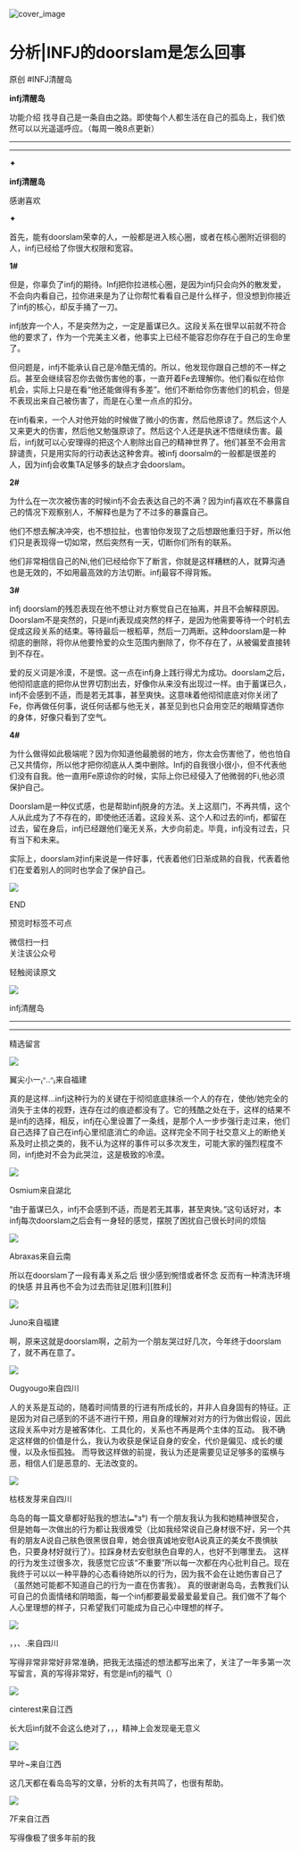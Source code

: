 ![cover_image](https://mmbiz.qlogo.cn/mmbiz_jpg/DZCdtia4bJxq7NfIPs4vC5QHbs3iawlYZ1deU15q6u8AVz4ePV3WHk4o34RW0o4D7BdZF8X5aFK2ibiabh5hOhnvPw/0?wx_fmt=jpeg)

#  分析|INFJ的doorslam是怎么回事

原创  #INFJ清醒岛  

**infj清醒岛**



功能介绍  找寻自己是一条自由之路。即使每个人都生活在自己的孤岛上，我们依然可以以光遥遥呼应。（每周一晚8点更新）

__ __

__ _ _

✦

  

**infj清醒岛**

感谢喜欢

✦

  

首先，能有doorslam荣幸的人，一般都是进入核心圈，或者在核心圈附近徘徊的人，infj已经给了你很大权限和宽容。

**1#**

但是，你辜负了infj的期待。Infj把你拉进核心圈，是因为infj只会向外的散发爱，不会向内看自己，拉你进来是为了让你帮忙看看自己是什么样子，但没想到你接近了infj的核心，却反手捅了一刀。

infj放弃一个人，不是突然为之，一定是蓄谋已久。这段关系在很早以前就不符合他的要求了，作为一个完美主义者，他事实上已经不能容忍你存在于自己的生命里了。

但问题是，infj不能承认自己是冷酷无情的。所以，他发现你跟自己想的不一样之后。甚至会继续容忍你去做伤害他的事，一直开着Fe去理解你。他们看似在给你机会，实际上只是在看“他还能做得有多差”。他们不断给你伤害他们的机会，但是不表现出来自己被伤害了，而是在心里一点点的扣分。

在infj看来，一个人对他开始的时候做了微小的伤害，然后他原谅了。然后这个人又来更大的伤害，然后他又勉强原谅了。然后这个人还是执迷不悟继续伤害。最后，infj就可以心安理得的把这个人剔除出自己的精神世界了。他们甚至不会用言辞谴责，只是用实际的行动表达这种舍弃。被infj
doorsalm的一般都是很差的人，因为infj会收集TA足够多的缺点才会doorslam。

**2#**

为什么在一次次被伤害的时候infj不会去表达自己的不满？因为infj喜欢在不暴露自己的情况下观察别人，不解释也是为了不过多的暴露自己。

他们不想去解决冲突，也不想拉扯，也害怕你发现了之后想跟他重归于好，所以他们只是表现得一切如常，然后突然有一天，切断你们所有的联系。

他们非常相信自己的Ni,他们已经给你下了断言，你就是这样糟糕的人，就算沟通也是无效的，不如用最高效的方法切断。infj最容不得背叛。

**3#**

infj
doorslam的残忍表现在他不想让对方察觉自己在抽离，并且不会解释原因。Doorslam不是突然的，只是infj表现成突然的样子，是因为他需要等待一个时机去促成这段关系的结束。等待最后一根稻草，然后一刀两断。这种doorslam是一种彻底的删除，将你从他要怜爱的众生范围内删除了，你不存在了，从被偏爱直接转到不存在。

爱的反义词是冷漠，不是恨。这一点在infj身上践行得尤为成功。doorslam之后，他彻彻底底的把你从世界切割出去，好像你从来没有出现过一样。由于蓄谋已久，infj不会感到不适，而是若无其事，甚至爽快。这意味着他彻彻底底对你关闭了Fe，你再做任何事，说任何话都与他无关，甚至见到也只会用空茫的眼睛穿透你的身体，好像只看到了空气。

**4#**

为什么做得如此极端呢？因为你知道他最脆弱的地方，你太会伤害他了，他也怕自己又共情你，所以他才把你彻底从人类中删除。Infj的自我很小很小，但不代表他们没有自我。他一直用Fe原谅你的时候，实际上你已经侵入了他微弱的Fi,他必须保护自己。

Doorslam是一种仪式感，也是帮助infj脱身的方法。关上这扇门，不再共情，这个人从此成为了不存在的，即使他还活着。这段关系、这个人和过去的infj，都留在过去，留在身后，infj已经跟他们毫无关系，大步向前走。毕竟，infj没有过去，只有当下和未来。

实际上，doorslam对infj来说是一件好事，代表着他们日渐成熟的自我，代表着他们在爱着别人的同时也学会了保护自己。

  

![](https://mmbiz.qpic.cn/mmbiz_gif/7FiadXCUBpqt43ySAFleQonQAWQDMwvCPOiaiaFlUYSG8ibicVqc4d5rBa4niaAWr9DmauJ43FCich2gaNDU6PiaKZQf6w/640?wx_fmt=gif)

END  

预览时标签不可点

微信扫一扫  
关注该公众号



轻触阅读原文

![](http://mmbiz.qpic.cn/mmbiz_png/DZCdtia4bJxpcRrqEcIicNn7icChObS1Eqm6u2hlN1LGAHvlMHZg6O2a3A47KdeC6IqvVTuryNZQpDFQ1LX3JvT9w/0?wx_fmt=png)

infj清醒岛







****



****





精选留言

![](http://mmsns.qpic.cn/mmsns/iaxNB5XaibCeLTYWIUGCYm7cS1kFxTx4ibUSEBZJ6VnOdXPDItJ9PaGRg/0)

翼尖小一₍ᐢ..ᐢ₎来自福建

真的是这样…infj这种行为的关键在于彻彻底底抹杀一个人的存在，使他/她完全的消失于主体的视野，连存在过的痕迹都没有了。它的残酷之处在于，这样的结果不是infj的选择，相反，infj在心里设置了一条线，是那个人一步步强行走过来，他们自己选择了自己在infj心里彻底消亡的命运。这样完全不同于社交意义上的断绝关系及时止损之类的，我不认为这样的事件可以多次发生，可能大家的强烈程度不同，infj绝对不会为此哭泣，这是极致的冷漠。

![](http://mmsns.qpic.cn/mmsns/iaxNB5XaibCeLTYWIUGCYm7cS1kFxTx4ibUSEBZJ6VnOdXPDItJ9PaGRg/0)

Osmium来自湖北

“由于蓄谋已久，infj不会感到不适，而是若无其事，甚至爽快。”这句话好对，本infj每次doorslam之后会有一身轻的感觉，摆脱了困扰自己很长时间的烦恼

![](http://mmsns.qpic.cn/mmsns/iaxNB5XaibCeLTYWIUGCYm7cS1kFxTx4ibUSEBZJ6VnOdXPDItJ9PaGRg/0)

Abraxas来自云南

所以在doorslam了一段有毒关系之后 很少感到惋惜或者怀念 反而有一种清洗环境的快感 并且再也不会为过去而驻足[胜利][胜利]

![](http://mmsns.qpic.cn/mmsns/iaxNB5XaibCeLTYWIUGCYm7cS1kFxTx4ibUSEBZJ6VnOdXPDItJ9PaGRg/0)

Juno来自福建

啊，原来这就是doorslam啊，之前为一个朋友哭过好几次，今年终于doorslam了，就不再在意了。

![](http://mmsns.qpic.cn/mmsns/iaxNB5XaibCeLTYWIUGCYm7cS1kFxTx4ibUSEBZJ6VnOdXPDItJ9PaGRg/0)

Ougyougo来自四川

人的关系是互动的，随着时间情景的行进有所成长的，并非人自身固有的特征。正是因为对自己感到的不适不进行干预，用自身的理解对对方的行为做出假设，因此这段关系中对方是被客体化、工具化的，关系也不再是两个主体的互动。
我不确定这样做的价值是什么，我认为收获是保证自身的安全，代价是偏见、成长的缓慢，以及永恒孤独。
而导致这样做的前提，我认为还是需要见证足够多的蛮横与恶，相信人们是恶意的、无法改变的。

![](http://mmsns.qpic.cn/mmsns/iaxNB5XaibCeLTYWIUGCYm7cS1kFxTx4ibUSEBZJ6VnOdXPDItJ9PaGRg/0)

枯枝发芽来自四川

岛岛的每一篇文章都好贴我的想法(⑉°з°)
有一个朋友我认为我和她精神很契合，但是她每一次做出的行为都让我很难受（比如我经常说自己身材很不好，另一个共有的朋友A说自己肤色很黑很自卑，她会很真诚地安慰A说真正的美女不畏惧肤色，只要身材好就行了）。拉踩身材去安慰肤色自卑的人，也好不到哪里去。
这样的行为发生过很多次，我感觉它应该“不重要”所以每一次都在内心批判自己。现在我终于可以以一种平静的心态看待她所以的行为，因为我不会在让她伤害自己了（虽然她可能都不知道自己的行为一直在伤害我）。
真的很谢谢岛岛，去教我们认可自己的负面情绪和阴暗面，每一个infj都要最爱最爱最爱自己。我们做不了每个人心里理想的样子，只希望我们可能成为自己心中理想的样子。

![](http://mmsns.qpic.cn/mmsns/iaxNB5XaibCeLTYWIUGCYm7cS1kFxTx4ibUSEBZJ6VnOdXPDItJ9PaGRg/0)

，，、.来自四川

写得非常非常好非常准确，把我无法描述的想法都写出来了，关注了一年多第一次写留言，真的写得非常好，有您是infj的福气（）

![](http://mmsns.qpic.cn/mmsns/iaxNB5XaibCeLTYWIUGCYm7cS1kFxTx4ibUSEBZJ6VnOdXPDItJ9PaGRg/0)

cinterest来自江西

长大后infj就不会这么绝对了，，，精神上会发现毫无意义

![](http://mmsns.qpic.cn/mmsns/iaxNB5XaibCeLTYWIUGCYm7cS1kFxTx4ibUSEBZJ6VnOdXPDItJ9PaGRg/0)

早叶~来自江西

这几天都在看岛岛写的文章，分析的太有共鸣了，也很有帮助。

![](http://mmsns.qpic.cn/mmsns/iaxNB5XaibCeLTYWIUGCYm7cS1kFxTx4ibUSEBZJ6VnOdXPDItJ9PaGRg/0)

7F来自江西

写得像极了很多年前的我


